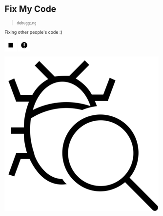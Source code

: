 # Fix My Code
> `debugging`  

Fixing other people's code :)

<div>
    <p>
        <img src="./img/debug-stop.svg" width="40" />
        <img src="./img/debug.svg" width="40" />
    </p>
    <img src="./img/debug-script.svg" />
</div>